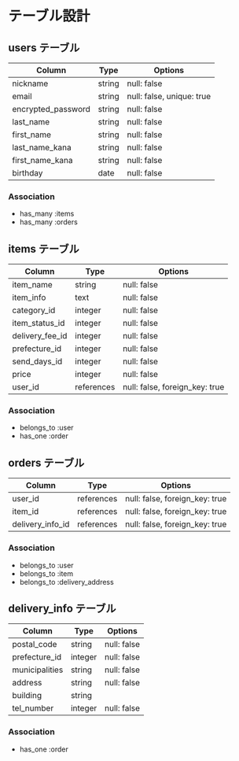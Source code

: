 # テーブル設計

## users テーブル

| Column             | Type      | Options                    |
| ------------------ | --------- | -------------------------- |
| nickname           | string    | null: false                |
| email              | string    | null: false, unique: true  |
| encrypted_password | string    | null: false                |
| last_name          | string    | null: false                |
| first_name         | string    | null: false                |
| last_name_kana     | string    | null: false                |
| first_name_kana    | string    | null: false                |
| birthday           | date      | null: false                |

### Association

- has_many :items
- has_many :orders

## items テーブル

| Column             | Type       | Options                        |
| ------------------ | ---------- | ------------------------------ |
| item_name          | string     | null: false                    |
| item_info          | text       | null: false                    |
| category_id        | integer    | null: false                    |
| item_status_id     | integer    | null: false                    |
| delivery_fee_id    | integer    | null: false                    |
| prefecture_id      | integer    | null: false                    |
| send_days_id       | integer    | null: false                    |
| price              | integer    | null: false                    |
| user_id            | references | null: false, foreign_key: true |

### Association

- belongs_to :user
- has_one :order

## orders テーブル

| Column            | Type       | Options                        |
|------------------ | ---------- | ------------------------------ |
| user_id           | references | null: false, foreign_key: true |
| item_id           | references | null: false, foreign_key: true |
| delivery_info_id  | references | null: false, foreign_key: true |

### Association

- belongs_to :user
- belongs_to :item
- belongs_to :delivery_address

## delivery_info テーブル

| Column             | Type       | Options                        |
|------------------- | ---------- | ------------------------------ |
| postal_code        | string     | null: false                    |
| prefecture_id      | integer    | null: false                    |
| municipalities     | string     | null: false                    |
| address            | string     | null: false                    |
| building           | string     |                                |
| tel_number         | integer    | null: false                    |

### Association

- has_one :order